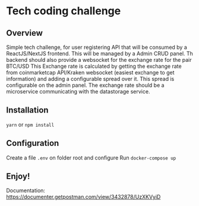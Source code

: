 # Tech coding challenge

## Overview

Simple tech challenge, for user registering API that will be consumed by a
ReactJS/NextJS frontend. This will be managed by a Admin CRUD panel.
Th backend should also provide a websocket for the exchange rate for the pair
BTC/USD
This Exchange rate is calculated by getting the exchange rate from coinmarketcap
API/Kraken websocket (easiest exchange to get information) and adding a
configurable spread over it. This spread is configurable on the admin panel.
The exchange rate should be a microservice communicating with the datastorage
service.

## Installation

`yarn` or `npm install`

## Configuration

Create a file `.env` on folder root and configure
Run `docker-compose up`

## Enjoy!

Documentation: https://documenter.getpostman.com/view/3432878/UzXKVyiD
